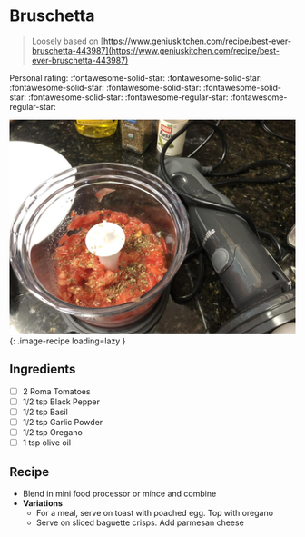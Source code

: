 # Bruschetta

> Loosely based on [https://www.geniuskitchen.com/recipe/best-ever-bruschetta-443987](https://www.geniuskitchen.com/recipe/best-ever-bruschetta-443987)

<!-- {cts} rating=3; (User can specify rating on scale of 1-5) -->

Personal rating: :fontawesome-solid-star: :fontawesome-solid-star: :fontawesome-solid-star: :fontawesome-solid-star: :fontawesome-solid-star: :fontawesome-solid-star: :fontawesome-regular-star: :fontawesome-regular-star:

<!-- {cte} -->

<!-- {cts} name_image=bruschetta_toast.jpeg; (User can specify image name) -->

![bruschetta_toast.jpeg](./bruschetta_toast.jpeg){: .image-recipe loading=lazy }

<!-- {cte} -->

## Ingredients

- [ ] 2 Roma Tomatoes
- [ ] 1/2 tsp Black Pepper
- [ ] 1/2 tsp Basil
- [ ] 1/2 tsp Garlic Powder
- [ ] 1/2 tsp Oregano
- [ ] 1 tsp olive oil

## Recipe

- Blend in mini food processor or mince and combine
- **Variations**
  - For a meal, serve on toast with poached egg. Top with oregano
  - Serve on sliced baguette crisps. Add parmesan cheese
